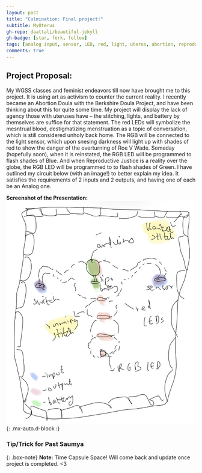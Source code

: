 ```yaml
---
layout: post
title: "Culmination: Final project!"
subtitle: MyUterus
gh-repo: daattali/beautiful-jekyll
gh-badge: [star, fork, follow]
tags: [analog input, sensor, LED, red, light, uterus, abortion, reproductive justice, arduino]
comments: true
---
```

## **Project Proposal:**
My WGSS classes and feminist endeavors till now have brought me to this project. It is using art as activism to counter the current reality. 
I recently became an Abortion Doula with the Berkshire Doula Project, and have been thinking about this for quite some time. My project will display the lack of agency those with uteruses have – the stitching, lights, and battery by themselves are suffice for that statement. The red LEDs will symbolize the mesntrual blood, destigmatizing menstruation as a topic of conversation, which is still considered unholy back home. The RGB will be connected to the light sensor, which upon snesing darkness will light up with shades of red to show the danger of the overturning of Roe V Wade. Someday (hopefully soon), when it is reinstated, the RGB LED will be programmed to flash shades of Blue. And when Reproductive Justice is a reality over the globe, the RGB LED will be programmed to to flash shades of Green. I have outlined my circuit below (with an image!) to better explain my idea. 
It satisfies the requirements of 2 inputs and 2 outputs, and having one of each be an Analog one.


**Screenshot of the Presentation:**
![Screenshot](https://github.com/Saumya-x/Saumya-x.github.io/blob/master/assets/img/uterus%20(1).png?raw=true){: .mx-auto.d-block :}

### Tip/Trick for Past Saumya

{: .box-note}
**Note:** Time Capsule Space! Will come back and update once project is completed. <3
